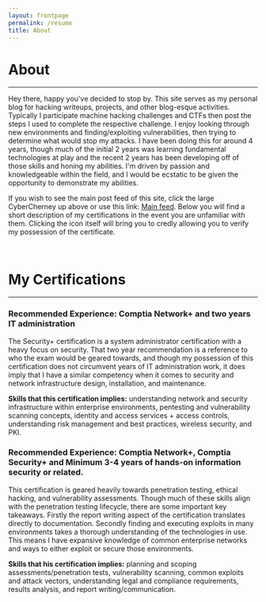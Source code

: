 ```yaml
---
layout: frontpage
permalink: /resume
title: About
---
```


# About
___

Hey there, happy you've decided to stop by. This site serves as my personal blog for hacking writeups, projects, and other blog-esque activities. Typically I participate machine hacking challenges and CTFs then post the steps I used to complete the respective challenge. I enjoy looking through new environments and finding/exploiting vulnerabilities, then trying to determine what would stop my attacks. I have been doing this for around 4 years, though much of the initial 2 years was learning fundamental technologies at play and the recent 2 years has been developing off of those skills and honing my abilities. I'm driven by passion and knowledgeable within the field, and I would be ecstatic to be given the opportunity to demonstrate my abilities.



If you wish to see the main post feed of this site, click the large CyberCherney up above or use this link: [Main feed](index). Below you will find a short description of my certifications in the event you are unfamiliar with them. Clicking the icon itself will bring you to credly allowing you to verify my possession of the certificate.

<br>

# My Certifications
___


<div data-iframe-width="150" data-iframe-height="270" data-share-badge-id="bcd12426-ed81-4abd-aeb8-9cfd7353a3c8" data-share-badge-host="https://www.credly.com"></div><script type="text/javascript" async src="//cdn.credly.com/assets/utilities/embed.js"></script>

### Recommended Experience: Comptia Network+ and two years IT administration

The Security+ certification is a system administrator certification with a heavy focus on security. That two year recommendation is a reference to who the exam would be geared towards, and though my possession of this certification does not circumvent years of IT administration work, it does imply that I have a similar competency when it comes to security and network infrastructure design, installation, and maintenance. 

**Skills that this certification implies:** understanding network and security infrastructure within enterprise environments, pentesting and vulnerability scanning concepts, identity and access services + access controls, understanding risk management and best practices, wireless security, and PKI.



<div data-iframe-width="150" data-iframe-height="270" data-share-badge-id="95f60425-ddbb-459c-935e-1afa8d335246" data-share-badge-host="https://www.credly.com"></div><script type="text/javascript" async src="//cdn.credly.com/assets/utilities/embed.js"></script>

### Recommended Experience: Comptia Network+, Comptia Security+ and Minimum 3-4 years of hands-on information security or related.

This certification is geared heavily towards penetration testing, ethical hacking, and vulnerability assessments. Though much of these skills align with the penetration testing lifecycle, there are some important key takeaways. Firstly the report writing aspect of the certification translates directly to documentation. Secondly finding and executing exploits in many environments takes a thorough understanding of the technologies in use. This means I have expansive knowledge of common enterprise networks and ways to either exploit or secure those environments.  

**Skills that his certification implies:** planning and scoping assessments/penetration tests, vulnerability scanning, common exploits and attack vectors, understanding legal and compliance requirements, results analysis, and report writing/communication. 



